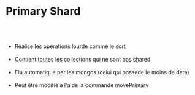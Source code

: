 <!-- .slide-->
# Primary Shard
<br><br>

- Réalise les opérations lourde comme le sort <br><br>
- Contient toutes les collections qui ne sont pas shared <br><br>
- Elu automatique par les mongos (celui qui possède le moins de data) <br><br>
- Peut être modifié à l'aide la commande movePrimary
